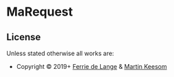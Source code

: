 # MaRequest
## 

 ## License

Unless stated otherwise all works are:

-   Copyright © 2019+  [Ferrie de Lange](https://ferri.dev/) & [Martin Keesom](https://martinkeesom.nl/)
<!--stackedit_data:
eyJoaXN0b3J5IjpbLTY3MzE2NzA0OV19
-->